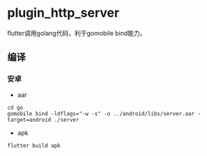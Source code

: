 # plugin_http_server

flutter调用golang代码，利于gomobile bind能力。

## 编译

### 安卓
- aar

```
cd go
gomobile bind -ldflags="-w -s" -o ../android/libs/server.aar -target=android ./server
```

- apk

```
flutter build apk
```
